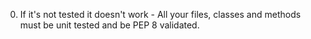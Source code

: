 0. If it's not tested it doesn't work - All your files, classes and methods must be unit tested and be PEP 8 validated.
